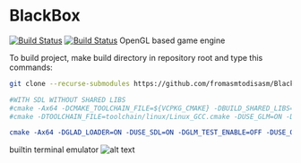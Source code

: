# BlackBox 
[![Build Status](https://travis-ci.org/fromasmtodisasm/BlackBox.svg?branch=master)](https://travis-ci.org/fromasmtodisasm/BlackBox)
[![Build Status](https://travis-ci.org/fromasmtodisasm/BlackBox.svg?branch=develop)](https://travis-ci.org/fromasmtodisasm/BlackBox)
OpenGL based game engine

To build project, make build directory in repository root
and type this commands:

```bash
git clone --recurse-submodules https://github.com/fromasmtodisasm/BlackBox
```

```cmake
#WITH SDL WITHOUT SHARED LIBS
#cmake -Ax64 -DCMAKE_TOOLCHAIN_FILE=${VCPKG_CMAKE} -DBUILD_SHARED_LIBS=OFF -DGLAD_LOADER=ON -DUSE_SDL=ON -DGLM_TEST_ENABLE=OFF -DUSE_GLM=ON -DOPTION_STATIC_LINKING=ON .. 
#cmake -DTOOLCHAIN_FILE=toolchain/linux/Linux_GCC.cmake -DUSE_GLM=ON -DGL_RENDERER=ON -DVCPKG_INSTALLER=ON -DCMAKE_BUILD_TYPE=Debug ..

cmake -Ax64 -DGLAD_LOADER=ON -DUSE_SDL=ON -DGLM_TEST_ENABLE=OFF -DUSE_GLM=ON -DOPTION_STATIC_LINKING=OFF -DGL_RENDERER=ON -DVCPKG_INSTALLER=ON ..
```

builtin terminal emulator
![alt text](https://raw.githubusercontent.com/fromasmtodisasm/BlackBox/develop/screen_shots/terminal.png)
